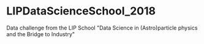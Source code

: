# LIPDataScienceSchool_2018
Data challenge from the LIP School "Data Science in (Astro)particle physics and the Bridge to Industry"
